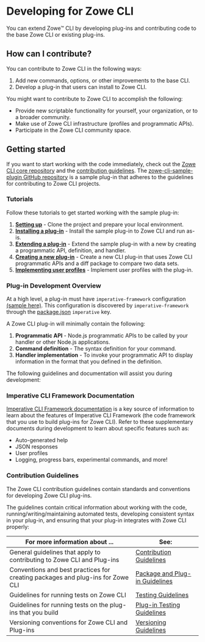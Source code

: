 # Developing for Zowe CLI

You can extend Zowe&trade; CLI by developing plug-ins and contributing code to the base Zowe CLI or existing plug-ins.

## How can I contribute?
You can contribute to Zowe CLI in the following ways:
1. Add new commands, options, or other improvements to the base CLI.
2. Develop a plug-in that users can install to Zowe CLI.

You might want to contribute to Zowe CLI to accomplish the following:
* Provide new scriptable functionality for yourself, your organization, or to a broader community.
* Make use of Zowe CLI infrastructure (profiles and programmatic APIs).
* Participate in the Zowe CLI community space.

## Getting started
If you want to start working with the code immediately, check out the [Zowe CLI core repository](https://github.com/zowe/zowe-cli) and the [contribution guidelines](https://github.com/zowe/zowe-cli/blob/master/CONTRIBUTING.md). The [zowe-cli-sample-plugin GitHub repository](https://github.com/zowe/zowe-cli-sample-plugin) is a sample plug-in that adheres to the guidelines for contributing to Zowe CLI projects.

### Tutorials
Follow these tutorials to get started working with the sample plug-in:
1. **[Setting up](cli-setting-up.md)** - Clone the project and prepare your local environment.
2. **[Installing a plug-in](cli-installing-sample-plugin.md)** - Install the sample plug-in to Zowe CLI and run as-is.
3. **[Extending a plug-in](cli-extending-a-plugin.md)** - Extend the sample plug-in with a new by creating a programmatic API, definition, and handler.
4. **[Creating a new plug-in](cli-developing-a-plugin.md)** - Create a new CLI plug-in that uses Zowe CLI programmatic APIs and a diff package to compare two data sets.
5. **[Implementing user profiles](cli-implement-profiles.md)** - Implement user profiles with the plug-in.

### Plug-in Development Overview
At a high level, a plug-in must have `imperative-framework` configuration [(sample here)](https://github.com/zowe/zowe-cli-sample-plugin/blob/master/src/imperative.ts).  This configuration is discovered by  `imperative-framework` through the [package.json](https://github.com/zowe/zowe-cli-sample-plugin/blob/master/package.json) `imperative` key.

A Zowe CLI plug-in will minimally contain the following:
1. **Programmatic API** - Node.js programmatic APIs to be called by your handler or other Node.js applications.
2. **Command definition** - The syntax definition for your command.
3. **Handler implementation** - To invoke your programmatic API to display information in the format that you defined in the definition.

The following guidelines and documentation will assist you during development:

### Imperative CLI Framework Documentation
[Imperative CLI Framework documentation](https://github.com/zowe/imperative/wiki) is a key source of information to learn about the features of Imperative CLI Framework (the code framework that you use to build plug-ins for Zowe CLI). Refer to these supplementary documents during development to learn about specific features such as:

* Auto-generated help
* JSON responses
* User profiles
* Logging, progress bars, experimental commands, and more!

### Contribution Guidelines
The Zowe CLI contribution guidelines contain standards and conventions for developing Zowe CLI plug-ins.

The guidelines contain critical information about working with the code, running/writing/maintaining automated tests, developing consistent syntax in your plug-in, and ensuring that your plug-in integrates with Zowe CLI properly:

| For more information about ... | See: |
| ------------------------------ | ----- |
| General guidelines that apply to contributing to Zowe CLI and Plug-ins | [Contribution Guidelines](https://github.com/zowe/zowe-cli/blob/master/CONTRIBUTING.md) |
| Conventions and best practices for creating packages and plug-ins for Zowe CLI | [Package and Plug-in Guidelines](https://github.com/zowe/zowe-cli/blob/master/docs/PackagesAndPluginGuidelines.md)|
| Guidelines for running tests on Zowe CLI | [Testing Guidelines](https://github.com/zowe/zowe-cli/blob/master/docs/TESTING.md) |
| Guidelines for running tests on the plug-ins that you build| [Plug-in Testing Guidelines](https://github.com/zowe/zowe-cli/blob/master/docs/PluginTESTINGGuidelines.md) |
Versioning conventions for Zowe CLI and Plug-ins| [Versioning Guidelines](https://github.com/zowe/zowe-cli/blob/master/docs/MaintainerVersioning.md) |
